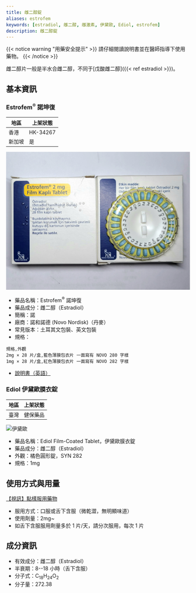 ```yaml
---
title: 雌二醇錠
aliases: estrofem
keywords: [estradiol, 雌二醇, 雌激素, 伊黛歐, Ediol, estrofem]
description: 雌二醇錠
---
```


{{< notice warning "用藥安全提示" >}}
請仔細閱讀說明書並在醫師指導下使用藥物。
{{< /notice >}}

雌二醇片一般是半水合雌二醇，不同于[戊酸雌二醇]({{< ref estradiol >}})。

## 基本資訊

### Estrofem<sup>®</sup> 諾坤復

| 地區   | 上架狀態 |
| ------ | -------- |
| 香港   | HK-34267 |
| 新加坡 | 是       |

![土諾包裝](estrofem.png)

- 藥品名稱：Estrofem<sup>®</sup> 諾坤復
- 藥品成分：雌二醇（Estradiol）
- 簡稱：諾
- 廠商：諾和諾德 (Novo Nordisk)（丹麥）
- 常見版本：土耳其文包裝、英文包裝
- 規格：

```csv
規格,外觀
2mg × 28 片/盒,藍色薄膜包衣片 一面寫有 NOVO 280 字樣
1mg × 28 片/盒,紅色薄膜包衣片 一面寫有 NOVO 282 字樣
```

- [說明書（英語）](/documents/estrofem.pdf)

### Ediol 伊黛歐膜衣錠

| 地區 | 上架狀態 |
| ---- | -------- |
| 臺灣 | 健保藥品 |

![伊黛歐](https://806.mnd.gov.tw/ph/Med_Web/image_med/OEDIO.jpg)

- 藥品名稱：Ediol Film-Coated Tablet，伊黛歐膜衣錠
- 藥品成分：雌二醇（Estradiol）
- 外觀：橘色圓形錠，SYN 282
- 規格：1mg

## 使用方式與用量

[【視訊】點樣服用藥物](https://www.derc.org.hk/ufiles/1478842701.mp4)

- 服用方式：口服或舌下含服（微乾澀，無明顯味道）
- 使用劑量：2mg~
- 如舌下含服服用劑量多於 1 片/天，請分次服用，每次 1 片

## 成分資訊

- 有效成分：雌二醇（Estradiol）
- 半衰期：8--18 小時（舌下含服）
- 分子式：C<sub>18</sub>H<sub>24</sub>O<sub>2</sub>
- 分子量：272.38

